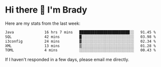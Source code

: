 # Hi there 👋 I'm Brady

Here are my stats from the last week:
<!--START_SECTION:waka-->

```txt
Java              16 hrs 7 mins   ███████████████████████░░   91.45 %
SQL               42 mins         █░░░░░░░░░░░░░░░░░░░░░░░░   03.98 %
i3config          24 mins         ▓░░░░░░░░░░░░░░░░░░░░░░░░   02.34 %
XML               13 mins         ▒░░░░░░░░░░░░░░░░░░░░░░░░   01.28 %
TOML              4 mins          ░░░░░░░░░░░░░░░░░░░░░░░░░   00.43 %
```

<!--END_SECTION:waka-->

If I haven't responded in a few days, please email me directly. 
